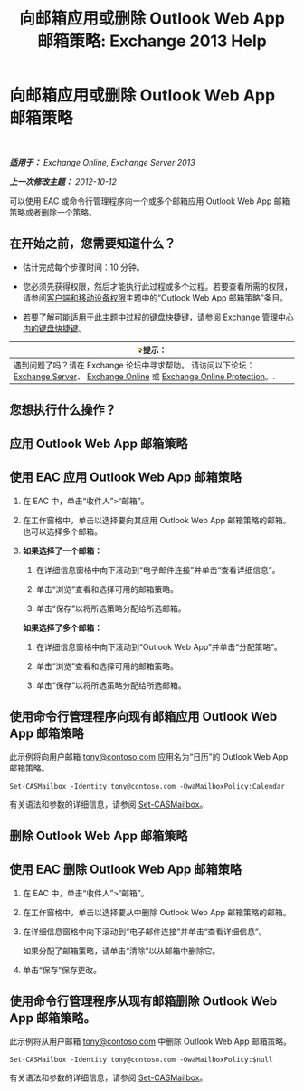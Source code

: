 ﻿---
title: '向邮箱应用或删除 Outlook Web App 邮箱策略: Exchange 2013 Help'
TOCTitle: 向邮箱应用或删除 Outlook Web App 邮箱策略
ms:assetid: 51d8e269-b0d5-4bc7-9b3d-0460871e54fa
ms:mtpsurl: https://technet.microsoft.com/zh-cn/library/Dd876884(v=EXCHG.150)
ms:contentKeyID: 50490548
ms.date: 01/11/2018
mtps_version: v=EXCHG.150
ms.translationtype: HT
---

# 向邮箱应用或删除 Outlook Web App 邮箱策略

 

_**适用于：** Exchange Online, Exchange Server 2013_

_**上一次修改主题：** 2012-10-12_

可以使用 EAC 或命令行管理程序向一个或多个邮箱应用 Outlook Web App 邮箱策略或者删除一个策略。

## 在开始之前，您需要知道什么？

  - 估计完成每个步骤时间：10 分钟。

  - 您必须先获得权限，然后才能执行此过程或多个过程。若要查看所需的权限，请参阅[客户端和移动设备权限](clients-and-mobile-devices-permissions-exchange-2013-help.md)主题中的“Outlook Web App 邮箱策略”条目。

  - 若要了解可能适用于此主题中过程的键盘快捷键，请参阅 [Exchange 管理中心内的键盘快捷键](keyboard-shortcuts-in-the-exchange-admin-center-exchange-online-protection-help.md)。

<table>
<thead>
<tr class="header">
<th><img src="images/Bb124558.tip(EXCHG.150).gif" title="提示" alt="提示" />提示：</th>
</tr>
</thead>
<tbody>
<tr class="odd">
<td>遇到问题了吗？请在 Exchange 论坛中寻求帮助。 请访问以下论坛：<a href="https://go.microsoft.com/fwlink/p/?linkid=60612">Exchange Server</a>、 <a href="https://go.microsoft.com/fwlink/p/?linkid=267542">Exchange Online</a> 或 <a href="https://go.microsoft.com/fwlink/p/?linkid=285351">Exchange Online Protection</a>。.</td>
</tr>
</tbody>
</table>


## 您想执行什么操作？

## 应用 Outlook Web App 邮箱策略

## 使用 EAC 应用 Outlook Web App 邮箱策略

1.  在 EAC 中，单击“收件人”\>“邮箱”。

2.  在工作窗格中，单击以选择要向其应用 Outlook Web App 邮箱策略的邮箱。也可以选择多个邮箱。

3.  **如果选择了一个邮箱：** 
    
    1.  在详细信息窗格中向下滚动到“电子邮件连接”并单击“查看详细信息”。
    
    2.  单击“浏览”查看和选择可用的邮箱策略。
    
    3.  单击“保存”以将所选策略分配给所选邮箱。
    
    **如果选择了多个邮箱：** 
    
    1.  在详细信息窗格中向下滚动到“Outlook Web App”并单击“分配策略”。
    
    2.  单击“浏览”查看和选择可用的邮箱策略。
    
    3.  单击“保存”以将所选策略分配给所选邮箱。

## 使用命令行管理程序向现有邮箱应用 Outlook Web App 邮箱策略

此示例将向用户邮箱 tony@contoso.com 应用名为“日历”的 Outlook Web App 邮箱策略。

    Set-CASMailbox -Identity tony@contoso.com -OwaMailboxPolicy:Calendar

有关语法和参数的详细信息，请参阅 [Set-CASMailbox](https://technet.microsoft.com/zh-cn/library/bb125264\(v=exchg.150\))。

## 删除 Outlook Web App 邮箱策略

## 使用 EAC 删除 Outlook Web App 邮箱策略

1.  在 EAC 中，单击“收件人”\>“邮箱”。

2.  在工作窗格中，单击以选择要从中删除 Outlook Web App 邮箱策略的邮箱。

3.  在详细信息窗格中向下滚动到“电子邮件连接”并单击“查看详细信息”。
    
    如果分配了邮箱策略，请单击“清除”以从邮箱中删除它。

4.  单击“保存”保存更改。

## 使用命令行管理程序从现有邮箱删除 Outlook Web App 邮箱策略。

此示例将从用户邮箱 tony@contoso.com 中删除 Outlook Web App 邮箱策略。

    Set-CASMailbox -Identity tony@contoso.com -OwaMailboxPolicy:$null

有关语法和参数的详细信息，请参阅 [Set-CASMailbox](https://technet.microsoft.com/zh-cn/library/bb125264\(v=exchg.150\))。

